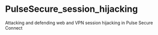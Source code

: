 # PulseSecure_session_hijacking
Attacking and defending web and VPN session hijacking in Pulse Secure Connect
